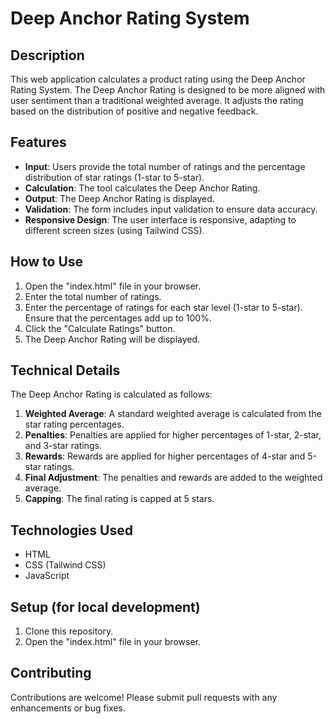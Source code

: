 # Deep Anchor Rating System

## Description

This web application calculates a product rating using the Deep Anchor Rating System.  The Deep Anchor Rating is designed to be more aligned with user sentiment than a traditional weighted average.  It adjusts the rating based on the distribution of positive and negative feedback.

## Features

* **Input**: Users provide the total number of ratings and the percentage distribution of star ratings (1-star to 5-star).
* **Calculation**: The tool calculates the Deep Anchor Rating.
* **Output**: The Deep Anchor Rating is displayed.
* **Validation**: The form includes input validation to ensure data accuracy.
* **Responsive Design**: The user interface is responsive, adapting to different screen sizes (using Tailwind CSS).

## How to Use

1.  Open the "index.html" file in your browser.
2.  Enter the total number of ratings.
3.  Enter the percentage of ratings for each star level (1-star to 5-star).  Ensure that the percentages add up to 100%.
4.  Click the "Calculate Ratings" button.
5.  The Deep Anchor Rating will be displayed.

## Technical Details

The Deep Anchor Rating is calculated as follows:

1.  **Weighted Average**: A standard weighted average is calculated from the star rating percentages.
2.  **Penalties**: Penalties are applied for higher percentages of 1-star, 2-star, and 3-star ratings.
3.  **Rewards**: Rewards are applied for higher percentages of 4-star and 5-star ratings.
4.  **Final Adjustment**: The penalties and rewards are added to the weighted average.
5.  **Capping**: The final rating is capped at 5 stars.

## Technologies Used

* HTML
* CSS (Tailwind CSS)
* JavaScript

## Setup (for local development)

1.  Clone this repository.
2.  Open the "index.html" file in your browser.

## Contributing

Contributions are welcome! Please submit pull requests with any enhancements or bug fixes.
```
